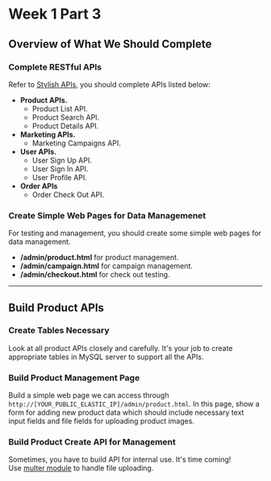 # Week 1 Part 3

## Overview of What We Should Complete

### Complete RESTful APIs

Refer to [Stylish APIs](https://github.com/AppWorks-School/API-Doc/blob/master/Stylish/README.md), you should complete APIs listed below:

* **Product APIs.**
  * Product List API.
  * Product Search API.
  * Product Details API.
* **Marketing APIs.**
  * Marketing Campaigns API.
* **User APIs.**
  * User Sign Up API.
  * User Sign In API.
  * User Profile API.
* **Order APIs**
  * Order Check Out API.

### Create Simple Web Pages for Data Managemenet

For testing and management, you should create some simple web pages for data management.

* **/admin/product.html** for product management.
* **/admin/campaign.html** for campaign management.
* **/admin/checkout.html** for check out testing.

---

## Build Product APIs

### Create Tables Necessary

Look at all product APIs closely and carefully. It's your job to create appropriate tables in MySQL server to support all the APIs.

### Build Product Management Page

Build a simple web page we can access through `http://[YOUR_PUBLIC_ELASTIC_IP]/admin/product.html`. In this page, show a form for adding new product data which should include necessary text input fields and file fields for uploading product images.

### Build Product Create API for Management

Sometimes, you have to build API for internal use. It's time coming!  
Use [multer module](https://github.com/expressjs/multer) to handle file uploading.
